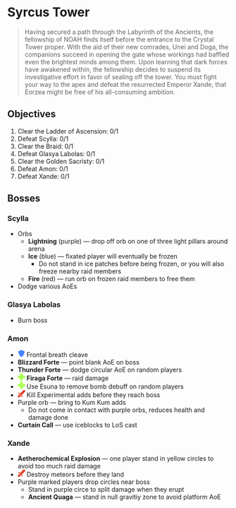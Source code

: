 # Syrcus Tower

> Having secured a path through the Labyrinth of the Ancients, the fellowship of NOAH finds itself before the entrance to the Crystal Tower proper. With the aid of their new comrades, Unei and Doga, the companions succeed in opening the gate whose workings had baffled even the brightest minds among them. Upon learning that dark forces have awakened within, the fellowship decides to suspend its investigative effort in favor of sealing off the tower. You must fight your way to the apex and defeat the resurrected Emperor Xande, that Eorzea might be free of his all-consuming ambition.

## Objectives

1. Clear the Ladder of Ascension: 0/1
2. Defeat Scylla: 0/1
3. Clear the Braid: 0/1
4. Defeat Glasya Labolas: 0/1
5. Clear the Golden Sacristy: 0/1
6. Defeat Amon: 0/1
7. Defeat Xande: 0/1

## Bosses

### Scylla

- Orbs
    - **Lightning** (purple) — drop off orb on one of three light pillars around arena
    - **Ice** (blue) — fixated player will eventually be frozen
        - Do not stand in ice patches before being frozen, or you will also freeze nearby raid members
    - **Fire** (red) — run orb on frozen raid members to free them
- Dodge various AoEs

### Glasya Labolas

- Burn boss

### Amon

- ![](/assets/icons/role-tank.png) Frontal breath cleave
- **Blizzard Forte** — point blank AoE on boss
- **Thunder Forte** — dodge circular AoE on random players
- ![](/assets/icons/role-healer.png) **Firaga Forte** — raid damage
- ![](/assets/icons/role-healer.png) Use Esuna to remove bomb debuff on random players
- ![](/assets/icons/role-dps.png) Kill Experimental adds before they reach boss
- Purple orb — bring to Kum Kum adds
    - Do not come in contact with purple orbs, reduces health and damage done
- **Curtain Call** — use iceblocks to LoS cast

### Xande

- **Aetherochemical Explosion** — one player stand in yellow circles to avoid too much raid damage
- ![](/assets/icons/role-dps.png) Destroy meteors before they land
- Purple marked players drop circles near boss
    - Stand in purple circe to split damage when they erupt
    - **Ancient Quaga** — stand in null gravitiy zone to avoid platform AoE

